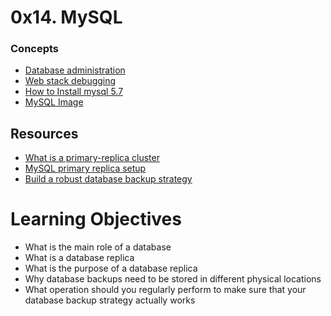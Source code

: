 # 0x14. MySQL
### Concepts
* [Database administration](https://intranet.alxswe.com/concepts/49)
* [Web stack debugging](https://intranet.alxswe.com/concepts/68)
* [How to Install mysql 5.7](https://intranet.alxswe.com/concepts/100002)
* [MySQL Image](https://s3.amazonaws.com/intranet-projects-files/holbertonschool-sysadmin_devops/280/KkrkDHT.png)
## Resources
* [What is a primary-replica cluster](https://intranet.alxswe.com/rltoken/eojqG9FZbA6QVWN5P9cLzA)
* [MySQL primary replica setup](https://intranet.alxswe.com/rltoken/z2KVk2UKLMc0RvHMdJmYLg)
* [Build a robust database backup strategy](https://intranet.alxswe.com/rltoken/BharnxaLb-BDDYFywzME2Q)
# Learning Objectives
* What is the main role of a database
* What is a database replica
* What is the purpose of a database replica
* Why database backups need to be stored in different physical locations
* What operation should you regularly perform to make sure that your database backup strategy actually works
